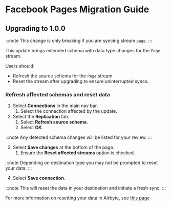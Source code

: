# Facebook Pages Migration Guide

## Upgrading to 1.0.0

:::note
This change is only breaking if you are syncing stream `page`.
:::

This update brings extended schema with data type changes for the `Page` stream.

Users should:
 - Refresh the source schema for the `Page` stream.
 - Reset the stream after upgrading to ensure uninterrupted syncs.

### Refresh affected schemas and reset data

1. Select **Connections** in the main nav bar.
    1. Select the connection affected by the update.
2. Select the **Replication** tab.
    1. Select **Refresh source schema**.
    2. Select **OK**.

:::note
Any detected schema changes will be listed for your review.
:::

3. Select **Save changes** at the bottom of the page.
    1. Ensure the **Reset affected streams** option is checked.

:::note
Depending on destination type you may not be prompted to reset your data.
:::

4. Select **Save connection**. 

:::note
This will reset the data in your destination and initiate a fresh sync.
:::

For more information on resetting your data in Airbyte, see [this page](https://docs.airbyte.com/operator-guides/reset)